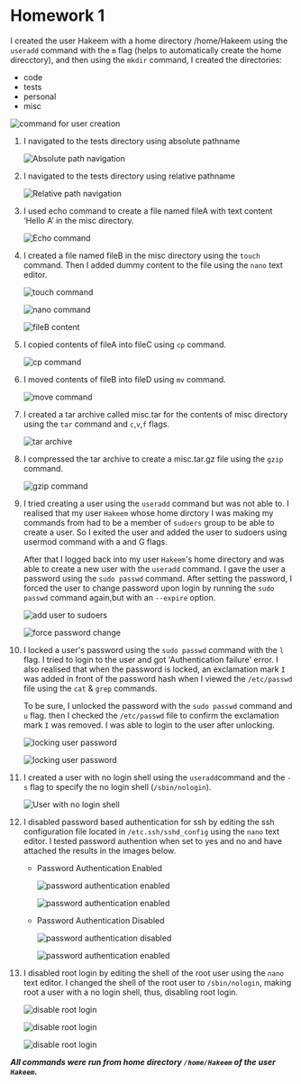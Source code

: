 # Homework 1
I created the user Hakeem with a home directory /home/Hakeem using the `useradd` command with the `m` flag (helps to automatically create the home direcctory), and then using the `mkdir` command, I created the directories: 
* code
* tests
* personal
* misc

![command for user creation](<altschl hw1 images/User.png>)

1. I navigated to the tests directory using absolute pathname

    ![Absolute path navigation](<altschl hw1 images/AbsolutePath.png>)

2. I navigated to the tests directory using relative pathname

    ![Relative path navigation](<altschl hw1 images/Relativepath.png>)

3. I used echo command to create a file named fileA with text content ‘Hello A’ in the misc directory.

    ![Echo command](<altschl hw1 images/EchoFileA.png>)

4. I created a file named fileB in the misc directory using the `touch` command. Then I added dummy content to the file using the `nano` text editor.

    ![touch command](<altschl hw1 images/fileB.png>)

    ![nano command](<altschl hw1 images/NanoFileB.png>)

    ![fileB content](<altschl hw1 images/ContentFileB.png>)

5. I copied contents of fileA into fileC using `cp` command.

    ![cp command](<altschl hw1 images/copyFileA.png>)

6. I moved contents of fileB into fileD using `mv` command.

    ![move command](<altschl hw1 images/MoveFileB.png>)

7. I created a tar archive called misc.tar for the contents of misc directory using the `tar` command and `c`,`v`,`f` flags.

    ![tar archive](<altschl hw1 images/TarArchive.png>)

8. I compressed the tar archive to create a misc.tar.gz file using the `gzip` command.

    ![gzip command](<altschl hw1 images/CompressTarArchive.png>)

9. I tried creating a user using the `useradd` command but was not able to. I realised that my user `Hakeem` whose home dirctory I was making my commands from had to be a member of `sudoers` group to be able to create a user. So I exited the user and added the user to sudoers using usermod command with a and G flags. 

    After that I logged back into my user `Hakeem`'s home directory and was able to create a new user with the `useradd` command. I gave the user a password using the `sudo passwd` command. After setting the password, I forced the user to change password upon login by running the `sudo passwd` command again,but with an `--expire` option.

    ![add user to sudoers](<altschl hw1 images/AddUserToSudo.png>)

    ![force password change](<altschl hw1 images/ForcePasswordChange.png>)

10. I locked a user's password using the `sudo passwd` command with the `l` flag. I tried to login to the user and got 'Authentication failure' error. I also realised that when the password is locked, an exclamation mark `I` was added in front of the password hash when I viewed the `/etc/passwd` file using the `cat` & `grep` commands.

    To be sure, I unlocked the password with the `sudo passwd` command and `u` flag. then I checked the `/etc/passwd` file to confirm the exclamation mark `I` was removed. I was able to login to the user after unlocking.

    ![locking user password](<altschl hw1 images/LockUserPassword.png>)

    ![locking user password](<altschl hw1 images/LockUnlockUserPassword.png>)

11. I created a user with no login shell using the `useradd`command and the `-s` flag to specify the no login shell (`/sbin/nologin`).

    ![User with no login shell](<altschl hw1 images/NoLoginShellUser.png>)

12. I disabled password based authentication for ssh by editing the ssh configuration file located in `/etc.ssh/sshd_config` using the `nano` text editor. I tested password authention when set to yes and no and have attached the results in the images below.

    * Password Authentication Enabled

        ![password authentication enabled](<altschl hw1 images/EditPasswordAuthentication.png>)

        ![password authentication enabled](<altschl hw1 images/PasswordAuthenticationEnabled.png>)

    * Password Authentication Disabled

        ![password authentication disabled](<altschl hw1 images/DisablePasswordAuthentication.png>)

        ![password authentication enabled](<altschl hw1 images/PasswordAuthenticationDisabled.png>)

13. I disabled root login by editing the shell of the root user using the `nano` text editor. I changed the shell of the root user to `/sbin/nologin`, making root a user with a no login shell, thus, disabling root login.

    ![disable root login](<altschl hw1 images/DisableRootLogin1.png>)

    ![disable root login](<altschl hw1 images/DisableRootLogin2.png>)

    ![disable root login](<altschl hw1 images/DisableRootLogin3.png>)

__*All commands were run from home directory `/home/Hakeem` of the user `Hakeem`.*__
